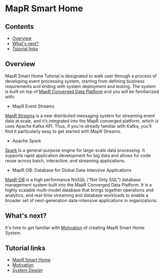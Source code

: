 # MapR Smart Home

## Contents

* [Overview](#overview)
* [What's next?](#whats-next)
* [Tutorial links](#tutorial-links)

## Overview

MapR Smart Home Tutorial is designated to walk user through a process of developing event processing system, starting 
from defining business requirements and ending with system deployment and testing. The system is built on top of 
[MapR Converged Data Platform](https://mapr.com/products/mapr-converged-data-platform/) and you will be familiarized with:

* MapR Event Streams

[MapR Streams](https://mapr.com/products/mapr-streams/) is a new distributed messaging system for streaming event data 
at scale, and it’s integrated into the MapR converged platform, which is uses Apache Kafka API. Thus, if you’re already 
familiar with Kafka, you’ll find it particularly easy to get started with MapR Streams.

* Apache Spark

[Spark](https://mapr.com/products/apache-spark/) is a general-purpose engine for large-scale data processing. 
It supports rapid application development for big data and allows for code reuse across batch, interactive, and 
streaming applications. 

* MapR-DB: Database for Global Data-Intensive Applications

[MapR-DB](https://mapr.com/products/mapr-db/) is a high performance NoSQL (“Not Only SQL”) database management system 
built into the MapR Converged Data Platform. It is a highly scalable multi-model database that brings together 
operations and analytics, and real-time streaming and database workloads to enable a broader set of next-generation 
data-intensive applications in organizations.

## What's next?

It's time to get familiar with [Motivation](002-motivation.md) of creating MapR Smart Home System.

## Tutorial links

* [MapR Smart Home](001-introduction.md)
* [Motivation](002-motivation.md)
* [System Design](003-system-design.md)
